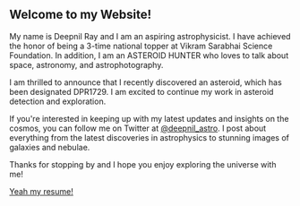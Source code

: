 ## Welcome to my Website!

My name is Deepnil Ray and I am an aspiring astrophysicist. I have achieved the honor of being a 3-time national topper at Vikram Sarabhai Science Foundation. In addition, I am an ASTEROID HUNTER who loves to talk about space, astronomy, and astrophotography.

I am thrilled to announce that I recently discovered an asteroid, which has been designated DPR1729. I am excited to continue my work in asteroid detection and exploration.

If you're interested in keeping up with my latest updates and insights on the cosmos, you can follow me on Twitter at [@deepnil_astro](https://twitter.com/deepnil_astro). I post about everything from the latest discoveries in astrophysics to stunning images of galaxies and nebulae.

Thanks for stopping by and I hope you enjoy exploring the universe with me!

<a href="https://deepnilray.github.io/about%20me" class="btn">Yeah my resume!</a>
